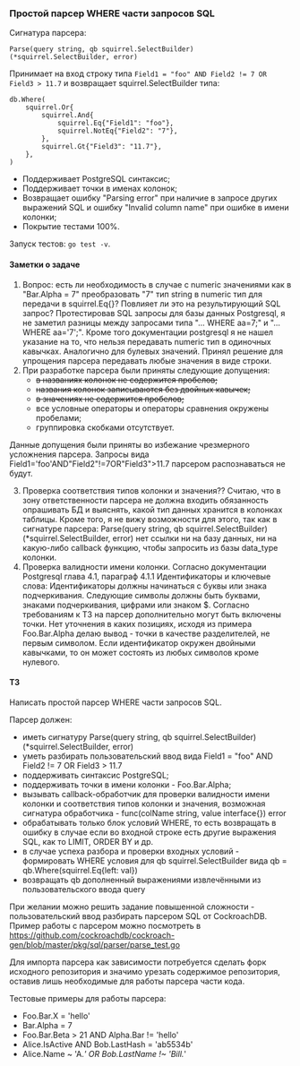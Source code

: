 ### Простой парсер WHERE части запросов SQL

Сигнатура парсера:

    Parse(query string, qb squirrel.SelectBuilder)(*squirrel.SelectBuilder, error)

Принимает на вход строку типа `Field1 = "foo" AND Field2 != 7 OR Field3 > 11.7` и возвращает squirrel.SelectBuilder типа:

    db.Where(
        squirrel.Or{
		    squirrel.And{
		        squirrel.Eq{"Field1": "foo"},
		        squirrel.NotEq{"Field2": "7"},
		    },
		    squirrel.Gt{"Field3": "11.7"},
		},
    )

- Поддерживает PostgreSQL синтаксис;
- Поддерживает точки в именах колонок;
- Возвращает ошибку "Parsing error" при наличие в запросе других выражений SQL и ошибку "Invalid column name" при ошибке в имени колонки;
- Покрытие тестами 100%.

Запуск тестов: `go test -v`.


#### Заметки о задаче
1. Вопрос: есть ли необходимость в случае с numeric значениями как в "Bar.Alpha = 7" преобразовать "7" тип string в numeric тип для передачи в squirrel.Eq{}? Повлияет ли это на результирующий SQL запрос? Протестировав SQL запросы для базы данных Postgresql, я не заметил разницы между запросами типа "... WHERE aa=7;" и "... WHERE aa='7';". Кроме того документации postgresql я не нашел указание на то, что нельзя передавать numeric тип в одиночных кавычках. Аналогично для булевых значений. Принял решение для упрощения парсера передавать любые значения в виде строки.
2. При разработке парсера были приняты следующие допущения:
    - ~~в названиях колонок не содержится пробелов;~~
    - ~~названия колонок записываются без двойных кавычек;~~
    - ~~в значениях не содержится пробелов;~~
    - все условные операторы и операторы сравнения окружены пробелами;
    - группировка скобками отсутствует.

Данные допущения были приняты во избежание чрезмерного усложнения парсера. Запросы вида Field1='foo'AND"Field2"!=7OR"Field3">11.7 парсером распознаваться не будут.

3. Проверка соответствия типов колонки и значения?? Считаю, что в зону ответственности парсера не должна входить обязанность опрашивать БД и выяснять, какой тип данных хранится в колонках таблицы. Кроме того, я не вижу возможности для этого, так как в сигнатуре парсера: Parse(query string, qb squirrel.SelectBuilder)(*squirrel.SelectBuilder, error) нет ссылки ни на базу данных, ни на какую-либо callback функцию, чтобы запросить из базы data_type колонки.
4. Проверка валидности имени колонки. Согласно документации Postgresql глава 4.1, параграф 4.1.1 Идентификаторы и ключевые слова: Идентификаторы должны начинаться с буквы или знака подчеркивания. Следующие символы должны быть буквами, знаками подчеркивания, цифрами или знаком $. Согласно требованиям к ТЗ на парсер дополнительно могут быть включены точки. Нет уточнения в каких позициях, исходя из примера Foo.Bar.Alpha делаю вывод - точки в качестве разделителей, не первым символом. Если идентификатор окружен двойными кавычками, то он может состоять из любых символов кроме нулевого.

#### ТЗ

Написать простой парсер WHERE части запросов SQL.

Парсер должен:
- иметь сигнатуру Parse(query string, qb squirrel.SelectBuilder)(*squirrel.SelectBuilder, error)
- уметь разбирать пользовательский ввод вида Field1 = "foo" AND Field2 != 7 OR Field3 > 11.7
- поддерживать синтаксис PostgreSQL;
- поддерживать точки в имени колонки - Foo.Bar.Alpha;
- вызывать callback-обработчик для проверки валидности имени колонки и соответствия типов колонки и значения, возможная сигнатура обработчика - func(colName string, value interface{}) error
- обрабатывать только блок условий WHERE, то есть возвращать в ошибку в случае если во входной строке есть другие выражения SQL, как то LIMIT, ORDER BY и др.
- в случае успеха разбора и проверки входных условий - формировать WHERE условия для qb squirrel.SelectBuilder вида qb =
qb.Where(squirrel.Eq{left: val})
- возвращать qb дополненный выражениями извлечёнными из пользовательского ввода query

При желании можно решить задание повышенной сложности - пользовательский ввод разбирать парсером SQL от CockroachDB. Пример работы с парсером можно посмотреть в https://github.com/cockroachdb/cockroach-gen/blob/master/pkg/sql/parser/parse_test.go

Для импорта парсера как зависимости потребуется сделать форк исходного репозитория и значимо урезать содержимое репозитория, оставив лишь необходимые для работы парсера части кода.

Тестовые примеры для работы парсера:

- Foo.Bar.X = 'hello'
- Bar.Alpha = 7
- Foo.Bar.Beta > 21 AND Alpha.Bar != 'hello'
- Alice.IsActive AND Bob.LastHash = 'ab5534b'
- Alice.Name ~ 'A.*' OR Bob.LastName !~ 'Bill.*'

